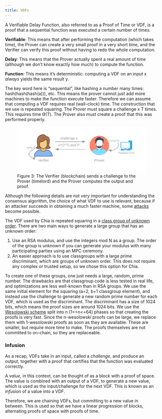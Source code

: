 ```yaml
---
title: VDFs
---
```


A Verifiable Delay Function, also referred to as a Proof of Time or VDF, is a proof that a sequential function was executed a certain number of times.

**Verifiable**: This means that after performing the computation (which takes time), the Prover can create a very small proof in a very short time, and the Verifier can verify this proof without having to redo the whole computation.

**Delay**: This means that the Prover actually spent a real amount of time (although we don’t know exactly how much) to compute the function.

**Function**: This means it’s deterministic: computing a VDF on an input x _always_ yields the same result y.

The key word here is “sequential”, like hashing a number many times: hash(hash(hash(a))), etc. This means the prover cannot just add more machines to make the function execute faster. Therefore we can assume that computing a VDF requires real (wall-clock) time. The construction that we use is repeated squaring. The Prover must square a challenge x T times. This requires time ϴ(T). The Prover also must create a proof that this was performed properly.

<figure>
<img src="/img/vdf.png" alt="drawing"/>
<figcaption>
Figure 3: The Verifier (blockchain) sends a challenge to the Prover (timelord) and the Prover computes the output and proof.
</figcaption>
</figure>

Although the following details are not very important for understanding the consensus algorithm, the choice of what VDF to use is relevant, because if an attacker succeeds in obtaining a much faster machine, some [attacks](/docs/consensus/attacks_and_countermeasures 'Section 3.14: Attacks and Countermeasures') become possible.

The VDF used by Chia is repeated squaring in a [class group of unknown order](https://github.com/Chia-Network/vdf-competition/blob/main/classgroups.pdf 'Binary quadratic forms white paper, by Lipa Long'). There are two main ways to generate a large group that has an unknown order:

1. Use an RSA modulus, and use the integers mod N as a group. The order of the group is unknown if you can generate your modulus with many participating parties using an MPC ceremony.
2. An easier approach is to use classgroups with a large prime discriminant, which are groups of unknown order. This does not require any complex or trusted setup, so we chose this option for Chia.

To create one of these groups, one just needs a large, random, prime number. The drawbacks are that classgroup code is less tested in real life, and optimizations are less well-known than in RSA groups. We use the same initial element for the squaring (a=2, b=1 classgroup element), and instead use the challenge to generate a new random prime number for each VDF, which is used as the discriminant. The discriminant has a size of 1024 bits, which means the proof sizes are around 1024 bits. We use the [Wesolowski scheme](https://eprint.iacr.org/2018/623) split into n (1<=n<=64) phases so that creating the proofs is very fast. Since the n-wesolowski proofs can be large, we replace them with 1-wesolowski proofs as soon as they are available. These are smaller, but require more time to make. The proofs themselves are not committed to on-chain, so they are replaceable.

### Infusion

As a recap, VDFs take in an input, called a _challenge_, and produce an output, together with a proof that certifies that the function was evaluated correctly.

A _value_, in this context, can be thought of as a block with a proof of space. The value is combined with an output of a VDF, to generate a new value, which is used as the input/challenge for the next VDF. This is known as an _infusion_ of a value into a VDF.

Therefore, we are chaining VDFs, but committing to a new value in between. This is used so that we have a linear progression of blocks, alternating proofs of space with proofs of time.
